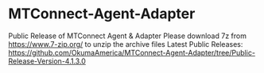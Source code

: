 # MTConnect-Agent-Adapter
Public Release of MTConnect Agent &amp; Adapter
Please download 7z from https://www.7-zip.org/ to unzip the archive files
Latest Public Releases:
https://github.com/OkumaAmerica/MTConnect-Agent-Adapter/tree/Public-Release-Version-4.1.3.0
